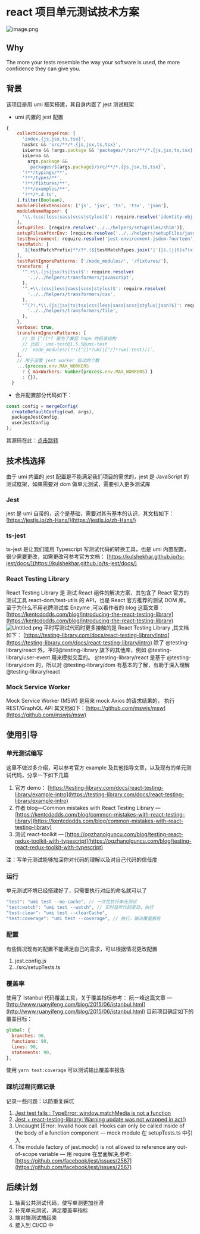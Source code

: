 # react 项目单元测试技术方案

![image.png](https://cdn.nlark.com/yuque/0/2021/png/365160/1628517126934-c513f0ef-8cf8-40ad-af78-8d4f7d94de7a.png#clientId=u06b74433-ee40-4&from=paste&id=u11a75c68&margin=%5Bobject%20Object%5D&name=image.png&originHeight=400&originWidth=720&originalType=binary&ratio=1&size=45269&status=done&style=shadow&taskId=u45c238dc-d374-4f96-ad61-936cb3207a6)
​

## Why

The more your tests resemble the way your software is used, the more confidence they can give you.

## 背景

该项目是用 umi 框架搭建，其自身内置了 jest 测试框架

- umi 内置的 jest 配置

```javascript
{
    collectCoverageFrom: [
      'index.{js,jsx,ts,tsx}',
      hasSrc && 'src/**/*.{js,jsx,ts,tsx}',
      isLerna && !args.package && 'packages/*/src/**/*.{js,jsx,ts,tsx}',
      isLerna &&
        args.package &&
        `packages/${args.package}/src/**/*.{js,jsx,ts,tsx}`,
      '!**/typings/**',
      '!**/types/**',
      '!**/fixtures/**',
      '!**/examples/**',
      '!**/*.d.ts',
    ].filter(Boolean),
    moduleFileExtensions: ['js', 'jsx', 'ts', 'tsx', 'json'],
    moduleNameMapper: {
      '\\.(css|less|sass|scss|stylus)$': require.resolve('identity-obj-proxy'),
    },
    setupFiles: [require.resolve('../../helpers/setupFiles/shim')],
    setupFilesAfterEnv: [require.resolve('../../helpers/setupFiles/jasmine')],
    testEnvironment: require.resolve('jest-environment-jsdom-fourteen'),
    testMatch: [
      `${testMatchPrefix}**/?*.(${testMatchTypes.join('|')}).(j|t)s?(x)`,
    ],
    testPathIgnorePatterns: ['/node_modules/', '/fixtures/'],
    transform: {
      '^.+\\.(js|jsx|ts|tsx)$': require.resolve(
        '../../helpers/transformers/javascript',
      ),
      '^.+\\.(css|less|sass|scss|stylus)$': require.resolve(
        '../../helpers/transformers/css',
      ),
      '^(?!.*\\.(js|jsx|ts|tsx|css|less|sass|scss|stylus|json)$)': require.resolve(
        '../../helpers/transformers/file',
      ),
    },
    verbose: true,
    transformIgnorePatterns: [
      // 加 [^/]*? 是为了兼容 tnpm 的目录结构
      // 比如：_umi-test@1.5.5@umi-test
      // `node_modules/(?!([^/]*?umi|[^/]*?umi-test)/)`,
    ],
    // 用于设置 jest worker 启动的个数
    ...(process.env.MAX_WORKERS
      ? { maxWorkers: Number(process.env.MAX_WORKERS) }
      : {}),
  }
```

- 合并配置部分代码如下：

```javascript
const config = mergeConfig(
  createDefaultConfig(cwd, args),
  packageJestConfig,
  userJestConfig
);
```

其源码在此：[点击跳转](https://github.com/umijs/umi/blob/master/packages/test/src/createDefaultConfig/createDefaultConfig.ts)

## 技术栈选择

由于 umi 内置的 jest 配置是不能满足我们项目的需求的，jest 是 JavaScript 的测试框架，如果需要对 dom 做单元测试，需要引入更多测试库

### Jest

jest 是 umi 自带的，这个是基础，需要对其有基本的认识，其文档如下：
[https://jestjs.io/zh-Hans/](https://jestjs.io/zh-Hans/)

### ts-jest

ts-jest 是让我们能用 Typescript 写测试代码的转换工具，也是 umi 内置配置，很少需要更改，如需更改可参考官方文档：
[https://kulshekhar.github.io/ts-jest/docs/](https://kulshekhar.github.io/ts-jest/docs/)

### React Testing Library

React Testing Library 是 测试 React 组件的解决方案，其包含了 React 官方的测试工具 react-dom/test-utils 的 API，也是 React 官方推荐的测试 DOM 库。
至于为什么不用老牌测试库 Enzyme ,可以看作者的 blog 这篇文章：
[https://kentcdodds.com/blog/introducing-the-react-testing-library](https://kentcdodds.com/blog/introducing-the-react-testing-library)
![Untitled.png](https://cdn.nlark.com/yuque/0/2021/png/210656/1627278840847-6381bcd3-21a2-4ea1-961f-a6279c9bf46a.png#clientId=u4ea35102-efdf-4&from=paste&height=221&id=u11da665c&margin=%5Bobject%20Object%5D&name=Untitled.png&originHeight=221&originWidth=797&originalType=binary&ratio=1&size=37038&status=done&style=none&taskId=u600b1086-55cb-47ce-a093-ea6b1003159&width=797)
平时写测试代码时更多接触的是 React Testing Library ,其文档如下：
[https://testing-library.com/docs/react-testing-library/intro](https://testing-library.com/docs/react-testing-library/intro)
除了 @testing-library/react 外，平时@testing-library 旗下的其他库，例如 @testing-library/user-event 用来模拟交互的。 @testing-library/react 是基于 @testing-library/dom 的，所以对 @testing-library/dom 有基本的了解，有助于深入理解@testing-library/react

### Mock Service Worker

Mock Service Worker (MSW) 是用来 mock Axios 的请求结果的， 执行 REST/GraphQL API
其文档如下：[https://github.com/mswjs/msw](https://github.com/mswjs/msw)

## 使用引导

### 单元测试编写

这里不做过多介绍，可以参考官方 example 及其他指导文章，以及现有的单元测试代码，分享一下如下几篇

1. 官方 demo： [https://testing-library.com/docs/react-testing-library/example-intro](https://testing-library.com/docs/react-testing-library/example-intro)
1. 作者 blog—Common mistakes with React Testing Library — [https://kentcdodds.com/blog/common-mistakes-with-react-testing-library](https://kentcdodds.com/blog/common-mistakes-with-react-testing-library)
1. 测试 react-toolkit — [https://ogzhanolguncu.com/blog/testing-react-redux-toolkit-with-typescript](https://ogzhanolguncu.com/blog/testing-react-redux-toolkit-with-typescript)

注：写单元测试能够加深你对代码的理解以及对自己代码的信任度

### 运行

单元测试环境已经搭建好了，只需要执行对应的命名就可以了

```jsx
"test": "umi test --no-cache", // 一次性执行单元测试
"test:watch": "umi test --watch", // 实时监听代码变动，执行
"test:clear": "umi test --clearCache",
"test:coverage": "umi test --coverage", // 执行，输出覆盖报告
```

### 配置

有些情况现有的配置不能满足自己的需求，可以根据情况更改配置

1. jest.config.js
1. ./src/setupTests.ts

### 覆盖率

使用了 Istanbul 代码覆盖工具，关于覆盖指标参考：
阮一峰这篇文章 — [http://www.ruanyifeng.com/blog/2015/06/istanbul.html](http://www.ruanyifeng.com/blog/2015/06/istanbul.html)
目前项目确定如下的覆盖目标：

```jsx
global: {
  branches: 90,
  functions: 90,
  lines: 90,
  statements: 90,
},
```

使用 `yarn test:coverage` 可以测试输出覆盖率报告

### 踩坑过程问题记录

记录一些问题：以防重复踩坑

1. [Jest test fails : TypeError: window.matchMedia is not a function](https://stackoverflow.com/questions/39830580/jest-test-fails-typeerror-window-matchmedia-is-not-a-function)
1. [Jest + react-testing-library: Warning update was not wrapped in act()](https://stackoverflow.com/questions/55181009/jest-react-testing-library-warning-update-was-not-wrapped-in-act)
1. Uncaught [Error: Invalid hook call. Hooks can only be called inside of the body of a function component — mock module 在 setupTests.ts 中引入
1. The module factory of jest.mock() is not allowed to reference any out-of-scope variable — 用 require 在里面解决,参考:[https://github.com/facebook/jest/issues/2567](https://github.com/facebook/jest/issues/2567)

## 后续计划

1. 抽离公共测试代码，使写单测更加丝滑
1. 补充单元测试，满足覆盖率指标
1. 端对端测试搞起来
1. 接入到 CI/CD 中
